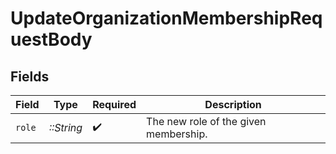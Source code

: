 # UpdateOrganizationMembershipRequestBody


## Fields

| Field                                 | Type                                  | Required                              | Description                           |
| ------------------------------------- | ------------------------------------- | ------------------------------------- | ------------------------------------- |
| `role`                                | *::String*                            | :heavy_check_mark:                    | The new role of the given membership. |